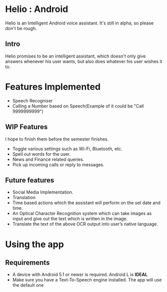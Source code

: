 # Helio : Android

Helio is an Intelligent Android voice assistant. It's still in alpha, so please don't be rough.

## Intro

Helio promises to be an intelligent assistant, which doesn't only give answers whenever his user wants, but also does whatever his user wishes it to.

# Features Implemented

- Speech Recogniser
- Calling a Number based on Speech(Example of it could be "Call 9999999999")
 
## WIP Features

I hope to finish them before the semester finishes.

- Toggle various settings such as Wi-Fi, Bluetooth, etc.
- Spell out words for the user.
- News and Finance related queries.
-	Pick up incoming calls or reply to messages.


## Future features

-	Social Media Implementation.
-	Translation
-	Time based actions which the assistant will perform on the set date and time.
-	An Optical Character Recognition system which can take images as input and give out the text which is written in the image.
- Translate the text of the above OCR output into user’s native language.

# Using the app

## Requirements 

- A device with Android 5.1 or newer is required. Android L is **IDEAL**
- Make sure you have a Text-To-Speech engine installed. The app will use the default one
